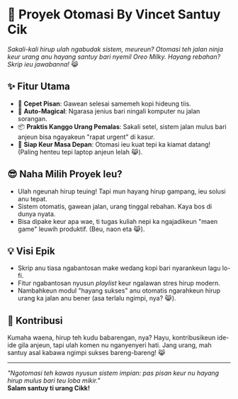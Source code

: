 # 🤖 **Proyek Otomasi By Vincet Santuy Cik** 

_Sakali-kali hirup ulah ngabudak sistem, meureun? Otomasi teh jalan ninja keur urang anu hayang santuy bari nyemil Oreo Milky. Hayang rebahan? Skrip ieu jawabanna!_ 😹

## ✨ **Fitur Utama**
- 🚀 **Cepet Pisan**: Gawean selesai samemeh kopi hideung tiis.  
- 🤖 **Auto-Magical**: Ngarasa jenius bari ningali komputer nu jalan sorangan.  
- 📦 **Praktis Kanggo Urang Pemalas**: Sakali setel, sistem jalan mulus bari anjeun bisa ngayakeun "rapat urgent" di kasur.  
- 🔮 **Siap Keur Masa Depan**: Otomasi ieu kuat tepi ka kiamat datang! (Paling henteu tepi laptop anjeun lelah 😹).

## 😎 **Naha Milih Proyek Ieu?**
- Ulah ngeunah hirup teuing! Tapi mun hayang hirup gampang, ieu solusi anu tepat.  
- Sistem otomatis, gawean jalan, urang tinggal rebahan. Kaya bos di dunya nyata.  
- Bisa dipake keur apa wae, ti tugas kuliah nepi ka ngajadikeun "maen game" leuwih produktif. (Beu, naon eta 😹).

## 💡 **Visi Epik**
- Skrip anu tiasa ngabantosan make wedang kopi bari nyarankeun lagu lo-fi.  
- Fitur ngabantosan nyusun *playlist* keur ngalawan stres hirup modern.  
- Nambahkeun modul "hayang sukses" anu otomatis ngarahkeun hirup urang ka jalan anu bener (asa terlalu ngimpi, nya? 😹).  

## 🤝 **Kontribusi**
Kumaha waena, hirup teh kudu babarengan, nya? Hayu, kontribusikeun ide-ide gila anjeun, tapi ulah komen nu nganyenyeri hati. Jang urang, mah santuy asal kabawa ngimpi sukses bareng-bareng! 😹

---

_"Ngotomasi teh kawas nyusun sistem impian: pas pisan keur nu hayang hirup mulus bari teu loba mikir."_  
**Salam santuy ti urang Cikk!** 

